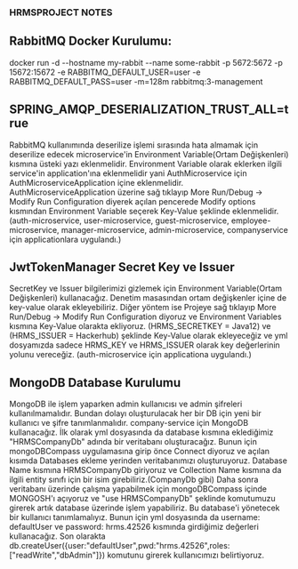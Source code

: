 ### HRMSPROJECT NOTES ###

## RabbitMQ Docker Kurulumu:
docker run -d --hostname my-rabbit --name some-rabbit -p 5672:5672 -p 15672:15672 -e RABBITMQ_DEFAULT_USER=user -e RABBITMQ_DEFAULT_PASS=user -m=128m  rabbitmq:3-management

## SPRING_AMQP_DESERIALIZATION_TRUST_ALL=true
RabbitMQ kullanımında deserilize işlemi sırasında hata almamak için deserilize edecek microservice'in Environment Variable(Ortam Değişkenleri) kısmına üsteki yazı eklenmelidir.
Environment Variable olarak eklerken ilgili service'in application'ına eklenmelidir yani AuthMicroservice için AuthMicroserviceApplication içine eklenmelidir.
AuthMicroserviceApplication üzerine sağ tıklayıp More Run/Debug -> Modify Run Configuration diyerek açılan pencerede Modify options kısmından Environment Variable seçerek Key-Value şeklinde eklenmelidir.
(auth-microservice, user-microservice, guest-microservice, employee-microservice, manager-microservice, admin-microservice, companyservice için applicationlara uygulandı.)

## JwtTokenManager Secret Key ve Issuer
SecretKey ve Issuer bilgilerimizi gizlemek için Environment Variable(Ortam Değişkenleri) kullanacağız. Denetim masasından ortam değişkenler içine de key-value olarak ekleyebiliriz.
Diğer yöntem ise Projeye sağ tıklayıp More Run/Debug -> Modify Run Configuration diyoruz ve Environment Variables kısmına Key-Value olarakta ekliyoruz.
(HRMS_SECRETKEY = Java12) ve (HRMS_ISSUER = Hackerhub) şeklinde Key-Value olarak ekleyeceğiz ve yml dosyamızda sadece HRMS_KEY ve HRMS_ISSUER olarak key değerlerinin yolunu vereceğiz.
(auth-microservice için applicationa uygulandı.)

## MongoDB Database Kurulumu
MongoDB ile işlem yaparken admin kullanıcısı ve admin şifreleri kullanılmamalıdır. Bundan dolayı oluşturulacak her bir DB için yeni bir kullanıcı ve şifre tanımlanmalıdır.
company-service için MongoDB kullanacağız. İlk olarak yml dosyasında da database kısmına eklediğimiz "HRMSCompanyDb" adında bir veritabanı oluşturacağız.
Bunun için mongoDBCompass uygulamasına girip önce Connect diyoruz ve açılan kısımda Databases ekleme yerinden veritabanımızı oluşturuyoruz.
Database Name kısmına HRMSCompanyDb giriyoruz ve Collection Name kısmına da ilgili entity sınıfı için bir isim girebiliriz.(CompanyDb gibi)
Daha sonra veritabanı üzerinde çalışma yapabilmek için mongoDBCompass içinde MONGOSH'ı açıyoruz ve "use HRMSCompanyDb" şeklinde komutumuzu girerek artık database üzerinde işlem yapabiliriz.
Bu database'i yönetecek bir kullanıcı tanımlamalıyız. Bunun için yml dosyasında da username: defaultUser ve password: hrms.42526 kısmında girdiğimiz değerleri kullanacağız.
Son olarakta db.createUser({user:"defaultUser",pwd:"hrms.42526",roles: ["readWrite","dbAdmin"]})  komutunu girerek kullanıcımızı belirtiyoruz.